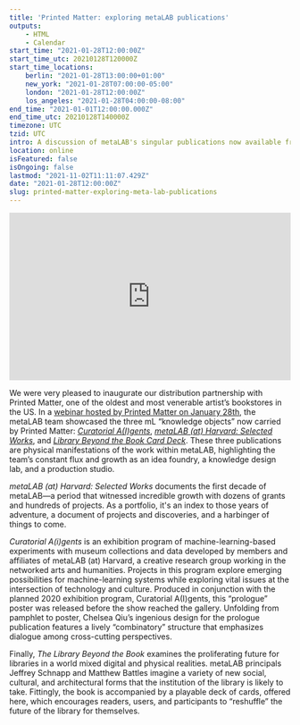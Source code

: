 ```yaml
---
title: 'Printed Matter: exploring metaLAB publications'
outputs:
    - HTML
    - Calendar
start_time: "2021-01-28T12:00:00Z"
start_time_utc: 20210128T120000Z
start_time_locations:
    berlin: "2021-01-28T13:00:00+01:00"
    new_york: "2021-01-28T07:00:00-05:00"
    london: "2021-01-28T12:00:00Z"
    los_angeles: "2021-01-28T04:00:00-08:00"
end_time: "2021-01-01T12:00:00.000Z"
end_time_utc: 20210128T140000Z
timezone: UTC
tzid: UTC
intro: A discussion of metaLAB's singular publications now available from Printed Matter.
location: online
isFeatured: false
isOngoing: false
lastmod: "2021-11-02T11:11:07.429Z"
date: "2021-01-28T12:00:00Z"
slug: printed-matter-exploring-meta-lab-publications
---
```

<iframe width="100%" height="300" src="https://www.youtube.com/embed/MA5fttnJpeY" frameborder="0" allow="accelerometer; autoplay; clipboard-write; encrypted-media; gyroscope; picture-in-picture" allowfullscreen></iframe>

We were very pleased to inaugurate our distribution partnership with Printed Matter, one of the oldest and most venerable artist’s bookstores in the US. In a [webinar hosted by Printed Matter on January 28th](https://www.printedmatter.org/programs/events/1219), the metaLAB team showcased the three mL “knowledge objects” now carried by Printed Matter: *[Curatorial A(I)gents](https://www.printedmatter.org/catalog/57243)*, *[metaLAB (at) Harvard: Selected Works](https://www.printedmatter.org/catalog/57245)*, and *[Library Beyond the Book Card Deck](https://www.printedmatter.org/catalog/57244)*. These three publications are physical manifestations of the work within metaLAB, highlighting the team’s constant flux and growth as an idea foundry, a knowledge design lab, and a production studio.

*metaLAB (at) Harvard: Selected Works* documents the first decade of metaLAB—a period that witnessed incredible growth with dozens of grants and hundreds of projects. As a portfolio, it's an index to those years of adventure, a document of projects and discoveries, and a harbinger of things to come.

*Curatorial A(i)gents* is an exhibition program of machine-learning-based experiments with museum collections and data developed by members and affiliates of metaLAB (at) Harvard, a creative research group working in the networked arts and humanities. Projects in this program explore emerging possibilities for machine-learning systems while exploring vital issues at the intersection of technology and culture. Produced in conjunction with the planned 2020 exhibition program, Curatorial A(I)gents, this “prologue” poster was released before the show reached the gallery. Unfolding from pamphlet to poster, Chelsea Qiu’s ingenious design for the prologue publication features a lively “combinatory” structure that emphasizes dialogue among cross-cutting perspectives.

Finally, *The Library Beyond the Book* examines the proliferating future for libraries in a world mixed digital and physical realities.  metaLAB principals Jeffrey Schnapp and Matthew Battles imagine a variety of new social, cultural, and architectural forms that the institution of the library is likely to take.  Fittingly, the book is accompanied by a playable deck of cards, offered here, which encourages readers, users, and participants to “reshuffle” the future of the library for themselves.